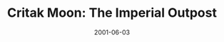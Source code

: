 ---
mission_id: ioutpost
slug: "critak-moon-the-imperial-outpost"
editorsChoice:
title: "Critak Moon: The Imperial Outpost"
authors: 
    - "Llyren Adwyr"
date: 2001-06-03
filename: "ioutpost.zip"
description: "You have been captured by Imperials, and so has a data card containing technical statistics about the Dark Troopers' weapons and attack strategies. You must escape your cell and take the card from the decoding lab before it is hacked, for its use would be lost if the Imperials find out how much we know about the Dark Trooper."
cover: 
levelReplaced:	SECBASE
difficulty: yes
bm:	no
fme: yes
wax: yes
three_do: no
voc: yes
gmd: yes
vue: no
lfd: yes
base: "New level from scratch" 
editors: "WDFUSE 2.10, BMPDF, Microsoft Paint, PKUNZIP, PKZIP, Notepad"

---